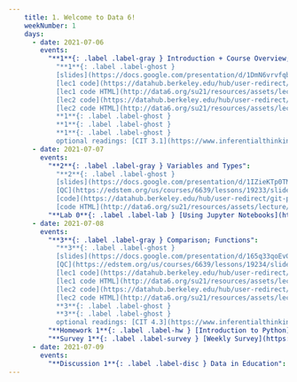 ```yaml
---
    title: 1. Welcome to Data 6!
    weekNumber: 1
    days:
      - date: 2021-07-06
        events:
          "**1**{: .label .label-gray } Introduction + Course Overview; Jupyter and Arithmetic":
            "**1**{: .label .label-ghost }
            [slides](https://docs.google.com/presentation/d/1DmN6vrvfqbFOHDYsSOO-gITnTUA533zeYKYlbFndSyo) •
            [lec1 code](https://datahub.berkeley.edu/hub/user-redirect/git-pull?repo=https%3A%2F%2Fgithub.com%2Fdata-6-berkeley%2Fsu21&urlpath=tree%2Fsu21%2Flecture%2Flec01%2Flec01.ipynb&branch=master) •
            [lec1 code HTML](http://data6.org/su21/resources/assets/lecture/lec01/lec01.html) •
            [lec2 code](https://datahub.berkeley.edu/hub/user-redirect/git-pull?repo=https%3A%2F%2Fgithub.com%2Fdata-6-berkeley%2Fsu21&urlpath=tree%2Fsu21%2Flecture%2Flec02%2Flec02.ipynb&branch=master) •
            [lec2 code HTML](http://data6.org/su21/resources/assets/lecture/lec02/lec02.html)
            **1**{: .label .label-ghost }
            **1**{: .label .label-ghost }
            **1**{: .label .label-ghost }
            optional readings: [CIT 3.1](https://www.inferentialthinking.com/chapters/03/1/Expressions.html), [4.1](https://www.inferentialthinking.com/chapters/04/1/Numbers.html); [SPR 8](https://cs.stanford.edu/people/nick/py/python-math.html)"
      - date: 2021-07-07
        events:
          "**2**{: .label .label-gray } Variables and Types":
            "**2**{: .label .label-ghost }
            [slides](https://docs.google.com/presentation/d/1IZieKTp0TMKHwDEO71bUL6pxcZJ6yhDw8J1viW3eKqQ) •
            [QC](https://edstem.org/us/courses/6639/lessons/19233/slides/102891) •
            [code](https://datahub.berkeley.edu/hub/user-redirect/git-pull?repo=https%3A%2F%2Fgithub.com%2Fdata-6-berkeley%2Fsu21&urlpath=tree%2Fsu21%2Flecture%2Flec03%2Flec03.ipynb&branch=master) •
            [code HTML](http://data6.org/su21/resources/assets/lecture/lec03/lec03.html)"
          "**Lab 0**{: .label .label-lab } [Using Jupyter Notebooks](https://datahub.berkeley.edu/hub/user-redirect/git-pull?repo=https%3A%2F%2Fgithub.com%2Fdata-6-berkeley%2Fsu21&urlpath=tree%2Fsu21%2Flab%2Flab00%2Flab00.ipynb&branch=master)":
      - date: 2021-07-08
        events:
          "**3**{: .label .label-gray } Comparison; Functions":
            "**3**{: .label .label-ghost }
            [slides](https://docs.google.com/presentation/d/165q33qoEvGbhanuzCRCfqQ0pAcwKI66OUZGFMD7V1xM) •
            [QC](https://edstem.org/us/courses/6639/lessons/19234/slides/102894) •
            [lec1 code](https://datahub.berkeley.edu/hub/user-redirect/git-pull?repo=https%3A%2F%2Fgithub.com%2Fdata-6-berkeley%2Fsu21&urlpath=tree%2Fsu21%2Flecture%2Flec04%2Flec04.ipynb&branch=master) •
            [lec1 code HTML](http://data6.org/su21/resources/assets/lecture/lec04/lec04.html) •
            [lec2 code](https://datahub.berkeley.edu/hub/user-redirect/git-pull?repo=https%3A%2F%2Fgithub.com%2Fdata-6-berkeley%2Fsu21&urlpath=tree%2Fsu21%2Flecture%2Flec05%2Flec05.ipynb&branch=master) •
            [lec2 code HTML](http://data6.org/su21/resources/assets/lecture/lec05/lec05.html)
            **3**{: .label .label-ghost }
            **3**{: .label .label-ghost }
            optional readings: [CIT 4.3](https://www.inferentialthinking.com/chapters/04/3/Comparison.html), [CIT 8.0](https://www.inferentialthinking.com/chapters/08/Functions_and_Tables.html), [SPR 9](https://cs.stanford.edu/people/nick/py/python-function.html)"
          "**Homework 1**{: .label .label-hw } [Introduction to Python](https://datahub.berkeley.edu/hub/user-redirect/git-pull?repo=https%3A%2F%2Fgithub.com%2Fdata-6-berkeley%2Fsu21&urlpath=tree%2Fsu21%2Fhw%2Fhw01%2Fhw01.ipynb&branch=master) **(due July 12th)**":
          "**Survey 1**{: .label .label-survey } [Weekly Survey](https://docs.google.com/forms/d/e/1FAIpQLSdUmMRn2LdT2NG9PAqi26pEjUXFWCrhzCrIH3tV51og-ocDbg/viewform) **(due July 12th)**":
      - date: 2021-07-09
        events:
          "**Discussion 1**{: .label .label-disc } Data in Education": #TODO
---
```

